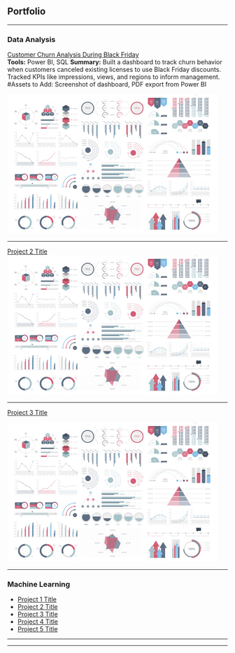 ## Portfolio

---

### Data Analysis

[Customer Churn Analysis During Black Friday](/sample_page) <br> 
**Tools:** Power BI, SQL
**Summary:** Built a dashboard to track churn behavior when customers canceled existing licenses to use Black Friday discounts. Tracked KPIs like impressions, views, and regions to inform management.
#Assets to Add: Screenshot of dashboard, PDF export from Power BI

<img src="images/dummy_thumbnail.jpg?raw=true"/>

---
[Project 2 Title](/pdf/sample_presentation.pdf)
<img src="images/dummy_thumbnail.jpg?raw=true"/>

---
[Project 3 Title](http://example.com/)
<!-- [Project 3 Title](http://example.com/) -->
<img src="images/dummy_thumbnail.jpg?raw=true"/>

---

### Machine Learning

- [Project 1 Title](http://example.com/)
- [Project 2 Title](http://example.com/)
- [Project 3 Title](http://example.com/)
- [Project 4 Title](http://example.com/)
- [Project 5 Title](http://example.com/)

---




---
 <!-- <p style="font-size:11px">Page template forked from <a href="https://github.com/evanca/quick-portfolio">evanca</a></p> -->
<!-- Remove above link if you don't want to attibute -->
